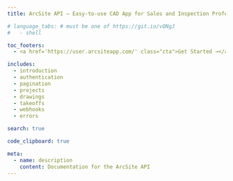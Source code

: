 ```yaml
---
title: ArcSite API – Easy-to-use CAD App for Sales and Inspection Professionals

# language_tabs: # must be one of https://git.io/vQNgJ
#   - shell

toc_footers:
  - <a href='https://user.arcsiteapp.com/' class="cta">Get Started →</a>

includes:
  - introduction
  - authentication
  - pagination
  - projects
  - drawings
  - takeoffs
  - webhooks
  - errors

search: true

code_clipboard: true

meta:
  - name: description
    content: Documentation for the ArcSite API
---
```

